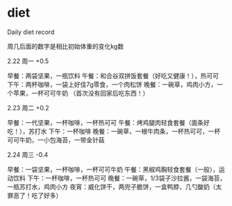 # diet
Daily diet record

周几后面的数字是相比初始体重的变化kg数


2.22 周一 +0.5

早餐：两袋坚果，一瓶饮料
午餐：和合谷双拼饭套餐（好吃又健康！），热可可
下午：两杯咖啡，一袋上好佳7g零食，一个肉松饼
晚餐：一碗草，鸡肉小方，一个苹果，一杯可可牛奶
（首次没有回家后吃东西！）


2.23 周二 +0.2

早餐：一代坚果，一杯咖啡，一杯热可可
午餐：烤鸡腿肉轻食套餐（面条好吃！），苏打水
下午：一杯咖啡
晚餐：一碗草，一根牛肉条，一杯热可可，一杯可可牛奶，一小包海苔，一带金针菇


2.24 周三 -0.4

早餐：一袋坚果，一杯咖啡，一杯可可牛奶
午餐：黑椒鸡胸轻食套餐（一般），运动饮料
下午：一杯咖啡，一杯热可可
晚餐：一碗草，1/3袋子沙拉酱，一袋海苔，一瓶苏打水，鸡肉小方
夜宵：威化饼干，两兜子脆饼，一盒鸭脖，几勺酸奶（太罪恶了！吃了好多）


